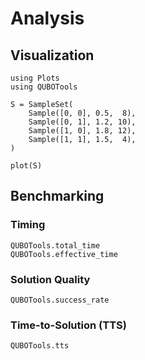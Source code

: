 # Analysis

## Visualization

```@example plots
using Plots
using QUBOTools

S = SampleSet(
    Sample([0, 0], 0.5,  8),
    Sample([0, 1], 1.2, 10),
    Sample([1, 0], 1.8, 12),
    Sample([1, 1], 1.5,  4),
)

plot(S)
```

## Benchmarking

### Timing
```@docs
QUBOTools.total_time
QUBOTools.effective_time
```

### Solution Quality
```@docs
QUBOTools.success_rate
```

### Time-to-Solution (TTS)
```@docs
QUBOTools.tts
```